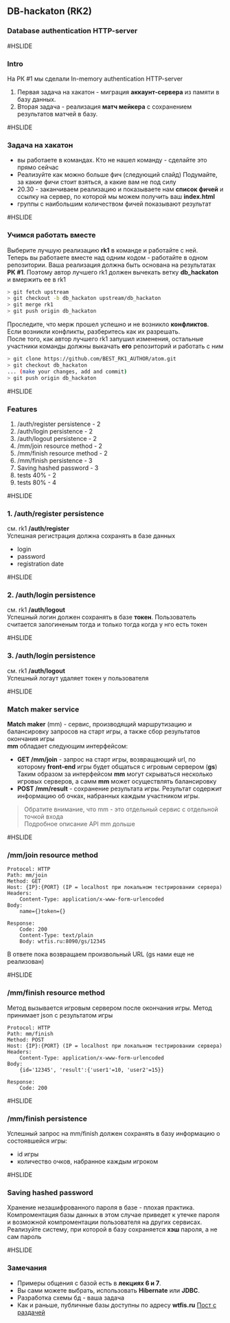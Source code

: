 ## DB-hackaton (RK2)

### Database authentication HTTP-server

#HSLIDE
### Intro
На РК \#1 мы сделали In-memory authentication HTTP-server
1. Первая задача на хакатон - миграция **аккаунт-сервера** из памяти в базу данных. 
2. Вторая задача - реализация **матч мейкера** с сохранением результатов матчей в базу.

#HSLIDE
### Задача на хакатон
- вы работаете в командах. Кто не нашел команду - сделайте это прямо сейчас
- Реализуйте как можно больше фич (следующий слайд)
Подумайте, за какие фичи стоит взяться, а какие вам не под силу
- 20.30 - заканчиваем реализацию и показываете нам **список фичей** и ссылку на сервер, по которой мы можем получить ваш **index.html**
- группы с наибольшим количеством фичей показывают результат

#HSLIDE
### Учимся работать вместе
Выберите лучшую реализацию **rk1** в команде и работайте с ней.  
Теперь вы работаете вместе над одним кодом - работайте в одном репозитории.
Ваша реализация должна быть основана на результатах **РК \#1**. Поэтому автор лучшего rk1 должен вычекать ветку **db_hackaton** и вмержить ее в rk1
```bash
> git fetch upstream
> git checkout -b db_hackaton upstream/db_hackaton
> git merge rk1
> git push origin db_hackaton
```
Проследите, что мерж прошел успешно и не возникло **конфликтов**. Если возникли конфликты, разберитесь как их разрешать.  
После того, как автор лучшего rk1 запушил изменения, остальные участники команды должны выкачать **его** репозиторий и работать с ним
```bash
> git clone https://github.com/BEST_RK1_AUTHOR/atom.git
> git checkout db_hackaton
... (make your changes, add and commit)
> git push origin db_hackaton
```

#HSLIDE
### Features
1. /auth/register persistence - 2
1. /auth/login persistence - 2
1. /auth/logout persistence - 2
1. /mm/join resource method - 2
1. /mm/finish resource method - 2
1. /mm/finish persistence - 3
1. Saving hashed password - 3
1. tests 40% - 2
1. tests 80% - 4

#HSLIDE
### 1. /auth/register persistence
см. rk1 **/auth/register**  
Успешная регистрация должна сохранять в базе данных
- login
- password
- registration date

#HSLIDE
### 2. /auth/login persistence
см. rk1 **/auth/logout**  
Успешный логин должен сохранять в базе **токен**. Пользователь считается залогиненым тогда и только тогда когда у нго есть токен

#HSLIDE
### 3. /auth/login persistence
см. rk1 **/auth/logout**  
Успешный логаут удаляет токен у пользователя

#HSLIDE
### Match maker service
**Match maker** (mm) - сервис, производящий маршрутизацию и балансировку запросов на старт игры, а также сбор результатов окончания игры  
**mm** обладает следующим интерфейсом:  
- **GET /mm/join** - запрос на старт игры, возвращающий url, по которому **front-end** игры будет общаться с игровым сервером (**gs**)  
Таким образом за интерфейсом **mm** могут скрываться несколько игровых серверов, а самм **mm** может осуществлять балансировку  
- **POST /mm/result** - сохранение результата игры. Результат содержит информацию об очках, набранных каждым участником игры.  
> Обратите внимание, что mm - это отдельный сервис с отдельной точкой входа   
Подробное описание API mm дольше

#HSLIDE
### /mm/join resource method
  ```
  Protocol: HTTP
  Path: mm/join
  Method: GET
  Host: {IP}:{PORT} (IP = localhost при локальном тестрировании сервера)
  Headers:
      Content-Type: application/x-www-form-urlencoded
  Body:
      name={}token={}

  Response: 
      Code: 200
      Content-Type: text/plain
      Body: wtfis.ru:8090/gs/12345
  ```
В ответе пока возвращаем произвольный URL (gs нами еще не реализован)

#HSLIDE
### /mm/finish resource method
Метод вызывается игровым сервером после окончания игры. Метод принимает json с результатом игры
  ```
  Protocol: HTTP
  Path: mm/finish
  Method: POST
  Host: {IP}:{PORT} (IP = localhost при локальном тестрировании сервера)
  Headers:
      Content-Type: application/x-www-form-urlencoded
  Body:
      {id='12345', 'result':{'user1'=10, 'user2'=15}}

  Response: 
      Code: 200
  ```

#HSLIDE
### /mm/finish persistence
Успешный запрос на mm/finish должен сохранять в базу информацию о состоявшейся игры:
- id игры
- количество очков, набранное каждым игроком

#HSLIDE
### Saving hashed password
Хранение незашифрованного пароля в базе - плохая практика. Компроментация базы данных в этом случае приведет к утечке 
пароля и возможной компроментации пользователя на других сервисах. 
Реализуйте систему, при которой в базу сохраняется **хэш** пароля, а не сам пароль


#HSLIDE
### Замечания
- Примеры общения с базой есть в **лекциях 6 и 7**.    
- Вы сами можете выбрать, использовать **Hibernate** или **JDBC**.  
- Разработка схемы бд - ваша задача  
- Как и раньше, публичные базы доступны по адресу **wtfis.ru** [Пост с раздачей](https://atom.mail.ru/blog/topic/view/8603/)
